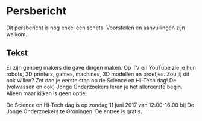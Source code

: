 # Persbericht

Dit persbericht is nog enkel een schets. Voorstellen en aanvullingen zijn welkom.

## Tekst

Er zijn genoeg makers die gave dingen maken.
Op TV en YouTube zie je hun robots, 3D printers, games, machines, 3D modellen en proefjes.
Zou jij dit ook willen? 
Zet dan je eerste stap op de Science en Hi-Tech dag!
De (volwassen en ook) Jonge Onderzoekers leren je het allereerste begin.
Alleen maar kijken is geen optie!

De Science en Hi-Tech dag is op zondag 11 juni 2017 van 12:00-16:00 bij De Jonge Onderzoekers te Groningen.
De entree is gratis.

